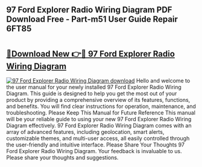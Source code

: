 ## 97 Ford Explorer Radio Wiring Diagram PDF Download Free - Part-m51 User Guide Repair 6FT85

# <h2><a href="http://dfp8gdo.blite.top/?on=97+Ford+Explorer+Radio+Wiring+Diagram">🔗Download New 👉🔴 97 Ford Explorer Radio Wiring Diagram</a></h2>

[![97 Ford Explorer Radio Wiring Diagram download](https://i.imgur.com/lujVjoI.png)](http://dfp8gdo.blite.top/?on=97+Ford+Explorer+Radio+Wiring+Diagram)
Hello and welcome to the user manual for your newly installed 97 Ford Explorer Radio Wiring Diagram. This guide is designed to help you get the most out of your product by providing a comprehensive overview of its features, functions, and benefits. You will find clear instructions for operation, maintenance, and troubleshooting. Please Keep This Manual for Future Reference This manual will be your reliable guide to using your new 97 Ford Explorer Radio Wiring Diagram effectively. 97 Ford Explorer Radio Wiring Diagram comes with an array of advanced features, including geolocation, smart alerts, customizable themes, and multi-user access, all easily controlled through the user-friendly and intuitive interface. Please Share Your Thoughts 97 Ford Explorer Radio Wiring Diagram. Your feedback is invaluable to us. Please share your thoughts and suggestions.
